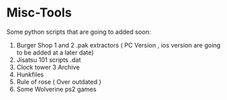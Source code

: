 # Misc-Tools

Some python scripts that are going to added soon:
1. Burger Shop 1 and 2 .pak extractors ( PC Version , ios version are going to be added at a later date)
2. Jisatsu 101 scripts .dat
3. Clock tower 3 Archive
4. Hunkfiles
5. Rule of rose ( Over outdated )
6. Some Wolverine ps2 games
